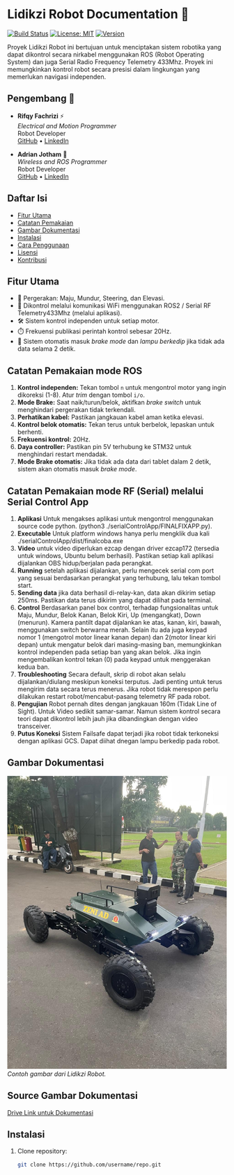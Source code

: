 # Lidikzi Robot Documentation 🤖

[![Build Status](https://img.shields.io/badge/build-ROS2%20Foxy,%20STM32%20Nucleo,%20Mbed%20Studio-brightgreen)](https://example.com) 
[![License: MIT](https://img.shields.io/badge/License-MIT-yellow.svg)](https://opensource.org/licenses/MIT) 
[![Version](https://img.shields.io/badge/version-1.0-blue)](https://github.com/username/repo)

Proyek Lidikzi Robot ini bertujuan untuk menciptakan sistem robotika yang dapat dikontrol secara nirkabel menggunakan ROS (Robot Operating System) dan juga Serial Radio Frequency Telemetry 433Mhz. Proyek ini memungkinkan kontrol robot secara presisi dalam lingkungan yang memerlukan navigasi independen.

## Pengembang 👥

- **Rifqy Fachrizi** ⚡  
  *Electrical and Motion Programmer*  
  Robot Developer  
  [GitHub](https://github.com/kikifachrizi) • [LinkedIn](https://linkedin.com/in/rifqyfachrizi)

- **Adrian Jotham** 📡  
  *Wireless and ROS Programmer*  
  Robot Developer  
  [GitHub](https://github.com/username) • [LinkedIn](https://linkedin.com/in/username)



## Daftar Isi
- [Fitur Utama](#fitur-utama)
- [Catatan Pemakaian](#catatan-pemakaian)
- [Gambar Dokumentasi](#gambar-dokumentasi)
- [Instalasi](#instalasi)
- [Cara Penggunaan](#cara-penggunaan)
- [Lisensi](#lisensi)
- [Kontribusi](#kontribusi)

## Fitur Utama
- 🚗 Pergerakan: Maju, Mundur, Steering, dan Elevasi.
- 📡 Dikontrol melalui komunikasi WiFi menggunakan ROS2 / Serial RF Telemetry433Mhz (melalui aplikasi).
- 🛠️ Sistem kontrol independen untuk setiap motor.
- ⏱️ Frekuensi publikasi perintah kontrol sebesar 20Hz.
- 🔄 Sistem otomatis masuk *brake mode* dan *lampu berkedip* jika tidak ada data selama 2 detik.

## Catatan Pemakaian mode ROS
1. **Kontrol independen:** Tekan tombol `n` untuk mengontrol motor yang ingin dikoreksi (1-8). Atur *trim* dengan tombol `i/o`.
2. **Mode Brake:** Saat naik/turun/belok, aktifkan *brake switch* untuk menghindari pergerakan tidak terkendali.
3. **Perhatikan kabel:** Pastikan jangkauan kabel aman ketika elevasi.
4. **Kontrol belok otomatis:** Tekan terus untuk berbelok, lepaskan untuk berhenti.
5. **Frekuensi kontrol:** 20Hz.
6. **Daya controller:** Pastikan pin 5V terhubung ke STM32 untuk menghindari restart mendadak.
7. **Mode Brake otomatis:** Jika tidak ada data dari tablet dalam 2 detik, sistem akan otomatis masuk *brake mode*.

## Catatan Pemakaian mode RF (Serial) melalui Serial Control App
1. **Aplikasi** Untuk mengakses aplikasi untuk mengontrol menggunakan source code python. (python3 ./serialControlApp/FINALFIXAPP.py).
2. **Executable** Untuk platform windows hanya perlu mengklik dua kali ./serialControlApp/dist/finalcoba.exe
3. **Video** untuk video diperlukan ezcap dengan driver ezcap172 (tersedia untuk windows, Ubuntu belum berhasil). Pastikan setiap kali aplikasi dijalankan OBS hidup/berjalan pada perangkat.
4. **Running** setelah aplikasi dijalankan, perlu mengecek serial com port yang sesuai berdasarkan perangkat yang terhubung, lalu tekan tombol start.
5. **Sending data** jika data berhasil di-relay-kan, data akan dikirim setiap 250ms. Pastikan data terus dikirim yang dapat dilihat pada terminal.
6. **Control** Berdasarkan panel box control, terhadap fungsionalitas untuk Maju, Mundur, Belok Kanan, Belok Kiri, Up (mengangkat), Down (menurun). Kamera pantilt dapat dijalankan ke atas, kanan, kiri, bawah, menggunakan switch berwarna merah. Selain itu ada juga keypad nomor 1 (mengotrol motor linear kanan depan) dan 2(motor linear kiri depan) untuk mengatur belok dari masing-masing ban, memungkinkan kontrol independen pada setiap ban yang akan belok. Jika ingin mengembalikan kontrol tekan (0) pada keypad untuk menggerakan kedua ban.
7. **Troubleshooting** Secara default, skrip di robot akan selalu dijalankan/diulang meskipun koneksi terputus. Jadi penting untuk terus mengirim data secara terus menerus. Jika robot tidak merespon perlu dilakukan restart robot/mencabut-pasang telemetry RF pada robot.
8. **Pengujian** Robot pernah dites dengan jangkauan 160m (Tidak Line of Sight). Untuk Video sedikit samar-samar. Namun sistem kontrol secara teori dapat dikontrol lebih jauh jika dibandingkan dengan video transceiver.
9. **Putus Koneksi** Sistem Failsafe dapat terjadi jika robot tidak terkoneksi dengan aplikasi GCS. Dapat diihat dnegan lampu berkedip pada robot.

## Gambar Dokumentasi
![Lidikzi Robot](dokumentasi/Finished/3.jpg)  
*Contoh gambar dari Lidikzi Robot.*

## Source Gambar Dokumentasi
[Drive Link untuk Dokumentasi](https://drive.google.com/drive/folders/1XRmgHzAEjGCR5ZSxdYLdgjaEB0IolctK?usp=drive_link)

## Instalasi
1. Clone repository:
   ```bash
   git clone https://github.com/username/repo.git

